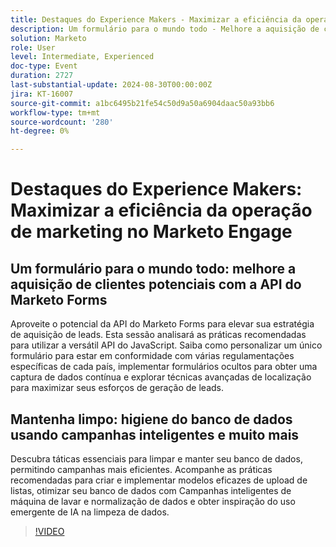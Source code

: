 ```yaml
---
title: Destaques do Experience Makers - Maximizar a eficiência da operação de marketing no Marketo Engage
description: Um formulário para o mundo todo - Melhore a aquisição de clientes potenciais com a API do Marketo Formsaranta o poder da API do Marketo Forms para elevar sua estratégia de aquisição de clientes potenciais. Esta sessão analisará as práticas recomendadas para utilizar a versátil API do JavaScript. Saiba como personalizar um único formulário para estar em conformidade com várias regulamentações específicas de cada país, implementar formulários ocultos para obter uma captura de dados contínua e explorar técnicas avançadas de localização para maximizar seus esforços de geração de leads. Mantenha a limpeza da higiene do banco de dados usando campanhas inteligentes e muito maisDescubra táticas essenciais para limpar e manter seu banco de dados, permitindo campanhas mais eficientes. Acompanhe as práticas recomendadas para criar e implementar modelos eficazes de upload de listas, otimizar seu banco de dados com Campanhas inteligentes de máquina de lavar e normalização de dados e obter inspiração do uso emergente de IA na limpeza de dados.
solution: Marketo
role: User
level: Intermediate, Experienced
doc-type: Event
duration: 2727
last-substantial-update: 2024-08-30T00:00:00Z
jira: KT-16007
source-git-commit: a1bc6495b21fe54c50d9a50a6904daac50a93bb6
workflow-type: tm+mt
source-wordcount: '280'
ht-degree: 0%

---
```



# Destaques do Experience Makers: Maximizar a eficiência da operação de marketing no Marketo Engage

## Um formulário para o mundo todo: melhore a aquisição de clientes potenciais com a API do Marketo Forms

Aproveite o potencial da API do Marketo Forms para elevar sua estratégia de aquisição de leads. Esta sessão analisará as práticas recomendadas para utilizar a versátil API do JavaScript. Saiba como personalizar um único formulário para estar em conformidade com várias regulamentações específicas de cada país, implementar formulários ocultos para obter uma captura de dados contínua e explorar técnicas avançadas de localização para maximizar seus esforços de geração de leads.

## Mantenha limpo: higiene do banco de dados usando campanhas inteligentes e muito mais

Descubra táticas essenciais para limpar e manter seu banco de dados, permitindo campanhas mais eficientes. Acompanhe as práticas recomendadas para criar e implementar modelos eficazes de upload de listas, otimizar seu banco de dados com Campanhas inteligentes de máquina de lavar e normalização de dados e obter inspiração do uso emergente de IA na limpeza de dados.

>[!VIDEO](https://video.tv.adobe.com/v/3432953/?learn=on)
